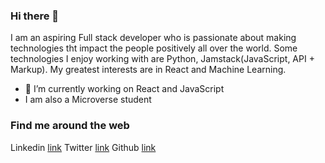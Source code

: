 ### Hi there 👋



I am an aspiring Full stack developer who is passionate about making technologies tht impact the people positively all over the world. Some technologies I enjoy working with are Python, Jamstack(JavaScript, API + Markup). My greatest interests are in React and Machine Learning.
- 🔭 I’m currently working on React and JavaScript
- I am also a Microverse student

### Find me around the web

Linkedin [link](https://www.linkedin.com/in/adoyo-alphonce-3362a4173/)
Twitter [link](https://twitter.com/alphonce_mobutu)
Github [link](https://github.com/tingamapuro04)
